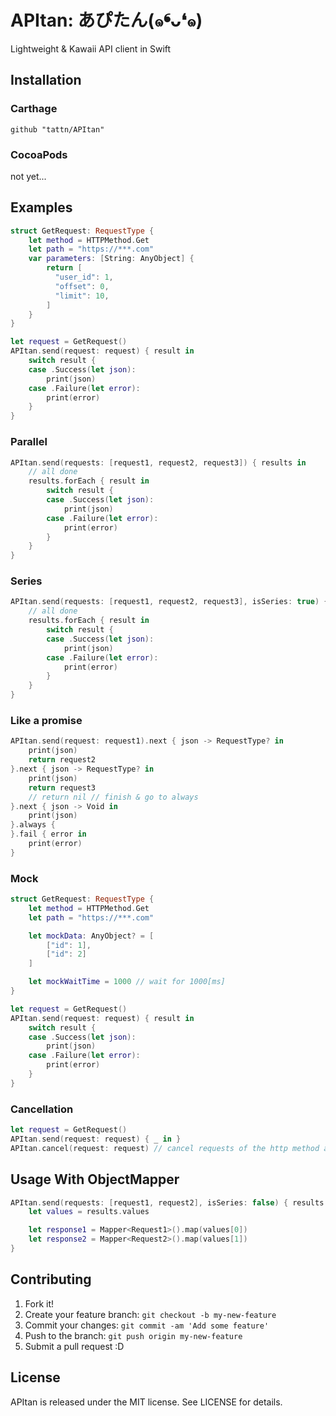 # APItan: あぴたん(๑❛ᴗ❛๑)

Lightweight & Kawaii API client in Swift

## Installation

### Carthage

```
github "tattn/APItan"
```

### CocoaPods

not yet...

## Examples

```swift
struct GetRequest: RequestType {
    let method = HTTPMethod.Get
    let path = "https://***.com"
    var parameters: [String: AnyObject] {
        return [
          "user_id": 1,
          "offset": 0,
          "limit": 10,
        ]
    }
}

let request = GetRequest()
APItan.send(request: request) { result in
    switch result {
    case .Success(let json):
        print(json)
    case .Failure(let error):
        print(error)
    }
}
```

### Parallel
```swift
APItan.send(requests: [request1, request2, request3]) { results in
    // all done
    results.forEach { result in
        switch result {
        case .Success(let json):
            print(json)
        case .Failure(let error):
            print(error)
        }
    }
}
```

### Series
```swift
APItan.send(requests: [request1, request2, request3], isSeries: true) { results in
    // all done
    results.forEach { result in
        switch result {
        case .Success(let json):
            print(json)
        case .Failure(let error):
            print(error)
        }
    }
}
```

### Like a promise

```swift
APItan.send(request: request1).next { json -> RequestType? in
    print(json)
    return request2
}.next { json -> RequestType? in
    print(json)
    return request3
    // return nil // finish & go to always
}.next { json -> Void in
    print(json)
}.always {
}.fail { error in
    print(error)
}
```

### Mock

```swift
struct GetRequest: RequestType {
    let method = HTTPMethod.Get
    let path = "https://***.com"

    let mockData: AnyObject? = [
        ["id": 1],
        ["id": 2]
    ]

    let mockWaitTime = 1000 // wait for 1000[ms]
}

let request = GetRequest()
APItan.send(request: request) { result in
    switch result {
    case .Success(let json):
        print(json)
    case .Failure(let error):
        print(error)
    }
}
```

### Cancellation

```swift
let request = GetRequest()
APItan.send(request: request) { _ in }
APItan.cancel(request: request) // cancel requests of the http method and the path
```

## Usage With ObjectMapper

```swift
APItan.send(requests: [request1, request2], isSeries: false) { results in
	let values = results.values

	let response1 = Mapper<Request1>().map(values[0])
	let response2 = Mapper<Request2>().map(values[1])
}
```


## Contributing

1. Fork it!
2. Create your feature branch: `git checkout -b my-new-feature`
3. Commit your changes: `git commit -am 'Add some feature'`
4. Push to the branch: `git push origin my-new-feature`
5. Submit a pull request :D

## License

APItan is released under the MIT license. See LICENSE for details.
